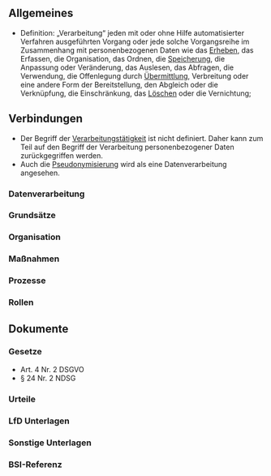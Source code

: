 ## Allgemeines
- Definition: „Verarbeitung“ jeden mit oder ohne Hilfe automatisierter Verfahren ausgeführten Vorgang oder jede solche Vorgangsreihe im Zusammenhang mit personenbezogenen Daten wie das [Erheben](../Datenverarbeitung/Erhebung.md), das Erfassen, die Organisation, das Ordnen, die [Speicherung](../Datenverarbeitung/Speicherung.md), die Anpassung oder Veränderung, das Auslesen, das Abfragen, die Verwendung, die Offenlegung durch [Übermittlung](../Datenverarbeitung/Uebermittlung.md), Verbreitung oder eine andere Form der Bereitstellung, den Abgleich oder die Verknüpfung, die Einschränkung, das [Löschen](../Datenverarbeitung/Loeschung.md) oder die Vernichtung;
## Verbindungen
- Der Begriff der [Verarbeitungstätigkeit](../Datenverarbeitung/Verarbeitungstaetigkeit.md) ist nicht definiert. Daher kann zum Teil auf den Begriff der Verarbeitung personenbezogener Daten zurückgegriffen werden.
- Auch die [Pseudonymisierung](../Datenverarbeitung/Pseudonymisierung.md) wird als eine Datenverarbeitung angesehen.
### Datenverarbeitung
### Grundsätze
### Organisation
### Maßnahmen
### Prozesse
### Rollen

## Dokumente
### Gesetze
- Art. 4 Nr. 2 DSGVO
- § 24 Nr. 2 NDSG
### Urteile
### LfD Unterlagen
### Sonstige Unterlagen
### BSI-Referenz